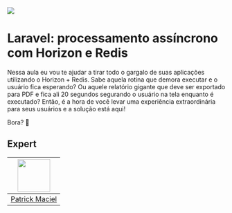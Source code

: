 <img src="https://storage.googleapis.com/golden-wind/experts-club/capa-github.svg" />

# Laravel: processamento assíncrono com Horizon e Redis

Nessa aula eu vou te ajudar a tirar todo o gargalo de suas aplicações utilizando o Horizon + Redis. Sabe aquela rotina que demora executar e o usuário fica esperando? Ou aquele relatório gigante que deve ser exportado para PDF e fica ali 20 segundos segurando o usuário na tela enquanto é executado? Então, é a hora de você levar uma experiência extraordinária para seus usuários e a solução está aqui!

Bora? 🚀

## Expert

| [<img src="https://avatars.githubusercontent.com/u/671670?v=4" width="75px;"/>](https://github.com/patrickmaciel) |
| :---------------------------------------------------------------------------------------------------------------: |
|                                [Patrick Maciel](https://github.com/patrickmaciel)                                 |
